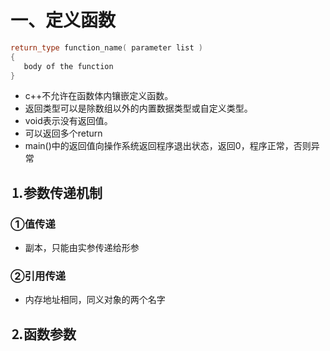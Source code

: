 # 一、定义函数

```c++
return_type function_name( parameter list )
{
   body of the function
}
```

* c++不允许在函数体内镶嵌定义函数。
* 返回类型可以是除数组以外的内置数据类型或自定义类型。
* void表示没有返回值。
* 可以返回多个return
* main()中的返回值向操作系统返回程序退出状态，返回0，程序正常，否则异常

## &#9352;参数传递机制

### &#9312;值传递

* 副本，只能由实参传递给形参

### &#9313;引用传递

* 内存地址相同，同义对象的两个名字

## &#9353;函数参数



